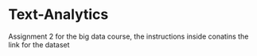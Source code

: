 # Text-Analytics
 Assignment 2 for the big data course, the instructions inside conatins the link for the dataset
